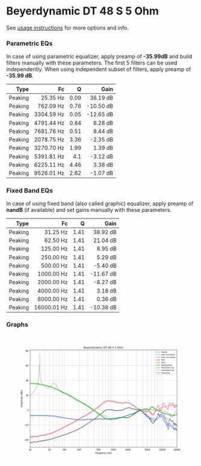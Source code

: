 # Beyerdynamic DT 48 S 5 Ohm
See [usage instructions](https://github.com/jaakkopasanen/AutoEq#usage) for more options and info.

### Parametric EQs
In case of using parametric equalizer, apply preamp of **-35.99dB** and build filters manually
with these parameters. The first 5 filters can be used independently.
When using independent subset of filters, apply preamp of **-35.99 dB**.

| Type    | Fc         |    Q | Gain      |
|--------:|-----------:|-----:|----------:|
| Peaking | 25.35 Hz   | 0.09 | 36.19 dB  |
| Peaking | 762.09 Hz  | 0.76 | -10.50 dB |
| Peaking | 3304.59 Hz | 0.05 | -12.65 dB |
| Peaking | 4791.44 Hz | 0.84 | 8.28 dB   |
| Peaking | 7681.76 Hz | 0.51 | 8.44 dB   |
| Peaking | 2078.75 Hz | 3.36 | -2.35 dB  |
| Peaking | 3270.70 Hz | 1.99 | 1.39 dB   |
| Peaking | 5391.81 Hz | 4.1  | -3.12 dB  |
| Peaking | 6225.11 Hz | 4.46 | 3.38 dB   |
| Peaking | 9526.01 Hz | 2.62 | -1.07 dB  |

### Fixed Band EQs
In case of using fixed band (also called graphic) equalizer, apply preamp of **nandB**
(if available) and set gains manually with these parameters.

| Type    | Fc          |    Q | Gain      |
|--------:|------------:|-----:|----------:|
| Peaking | 31.25 Hz    | 1.41 | 38.92 dB  |
| Peaking | 62.50 Hz    | 1.41 | 21.04 dB  |
| Peaking | 125.00 Hz   | 1.41 | 8.95 dB   |
| Peaking | 250.00 Hz   | 1.41 | 5.29 dB   |
| Peaking | 500.00 Hz   | 1.41 | -5.40 dB  |
| Peaking | 1000.00 Hz  | 1.41 | -11.67 dB |
| Peaking | 2000.00 Hz  | 1.41 | -8.27 dB  |
| Peaking | 4000.00 Hz  | 1.41 | 3.18 dB   |
| Peaking | 8000.00 Hz  | 1.41 | 0.36 dB   |
| Peaking | 16000.01 Hz | 1.41 | -10.38 dB |

### Graphs
![](./Beyerdynamic%20DT%2048%20S%205%20Ohm.png)